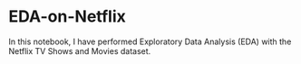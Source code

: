 # EDA-on-Netflix
In this notebook, I have performed Exploratory Data Analysis (EDA) with the Netflix TV Shows and Movies dataset.
